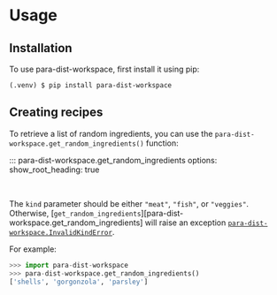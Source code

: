 Usage
=====

Installation
------------

To use para-dist-workspace, first install it using pip:

```console
(.venv) $ pip install para-dist-workspace
```

Creating recipes
----------------

To retrieve a list of random ingredients, you can use the
`para-dist-workspace.get_random_ingredients()` function:

::: para-dist-workspace.get_random_ingredients
    options:
      show_root_heading: true

<br>

The `kind` parameter should be either `"meat"`, `"fish"`, or `"veggies"`.
Otherwise, [`get_random_ingredients`][para-dist-workspace.get_random_ingredients] will raise an exception [`para-dist-workspace.InvalidKindError`](/api#para-dist-workspace.InvalidKindError).

For example:

```python
>>> import para-dist-workspace
>>> para-dist-workspace.get_random_ingredients()
['shells', 'gorgonzola', 'parsley']
```